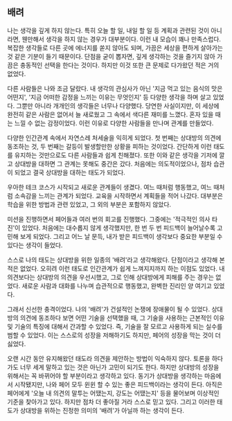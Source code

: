 ## 배려

나는 생각을 깊게 하지 않는다. 특히 오늘 할 일, 내일 할 일 등 계획과 관련된 것이 아니라면, 웬만해서 생각을 하지 않는 경우가 대부분이다. 이런 내 모습이 꽤나 만족스럽다. 복잡한 생각들로 다른 곳에 에너지를 쏟지 않아도 되며, 가끔은 세상을 편하게 살아가는 것 같은 기분이 들기 때문이다. 단점을 굳이 뽑자면, 깊게 생각하는 것을 즐기지 않아 가끔은 충동적인 선택을 한다는 것이다. 하지만 이것 또한 큰 문제로 다가왔던 적은 거의 없었다.



다른 사람들은 나와 조금 달랐다. 내 생각의 관심사가 아닌 '지금 먹고 있는 음식의 맛은 어떤지', '지금 어떠한 감정을 느끼는 이유는 무엇인지' 등 다양한 생각을 하며 살고 있었다. 그뿐만 아니라 개개인의 생각들은 너무나 다양했다. 당연한 사실이지만, 이 세상에 완전히 같은 사람은 없어서 늘 새로웠고 그 속에서 색다른 재미를 느꼈다. 혼자 있을 때는 느낄 수 없는 감정이었다. 이런 이유로 다양한 사람들을 만나며 관계를 만들었다.



다양한 인간관계 속에서 자연스레 처세술을 익히게 되었다. 첫 번째는 상대방의 의견에 동조하는 것, 두 번째는 갈등이 발생할만한 상황을 피하는 것이었다. 간단하게 이런 태도를 유지하는 것만으로도 다른 사람들과 쉽게 친해졌다. 또한 이와 같은 생각을 기저에 깔고 상대방을 대하면 그 관계는 못해도 중간은 갔다. 처음에는 의도적이었으나, 점차 습관이 되었고 결국 상대방을 대하는 태도가 되었다.



우아한 테크 코스가 시작되고 새로운 관계들이 생겼다. 여느 때처럼 행동했고, 여느 때처럼 소속감을 느끼는 관계가 되었다. 교육을 시작하면서 계획들을 적어 나갔다. 대부분은 학습을 위한 방법과 관련 있었고, 그 외의 부분은 포함하지 않았다. 



미션을 진행하면서 페어들과 여러 번의 회고를 진행했다. 그중에는 '적극적인 의사 타진'이 있었다. 처음에는 대수롭지 않게 생각했지만, 한 번 두 번 피드백이 늘어날수록 고민해 보게 되었다. 그리고 어느 날 문득, 내가 받은 피드백이 생각보다 중요한 부분일 수 있다는 생각이 들었다. 



스스로 나의 태도는 상대방을 위한 일종의 '배려'라고 생각해왔다. 단점이라고 생각해 본 적은 없었다. 오히려 이런 태도로 인간관계가 쉽게 느껴지지까지 하는 이점도 있었다. 내 의견보다는 상대방의 의견을 우선시했고, 그로 인해 상대방에게 피해를 주는 경우는 없었다. 새로운 사람과 대화를 나누며 습관적으로 행동했고, 완벽한 진리인 양 여기고 있었다.



그래서 신선한 충격이었다. 나의 '배려'가 건설적인 논쟁에 장애물이 될 수 있었다. 상대방의 의견에 동조하다 보면 어떤 기술을 선택했을 때, 그 기술을 사용하는 근본적인 이유 및 기술의 특징에 대해서 간과할 수 있었다. 즉, 기술을 잘 모르고 사용하게 되는 실수를 범할 수 있었다. 이는 스스로의 성장을 저해하기도 하지만, 페어의 성장을 막는 것이 더 싫었다.



오랜 시간 동안 유지해왔던 태도라 의견을 제안하는 방법이 익숙하지 않다. 토론을 하다가도 너무 세게 말하고 있는 것은 아닌가 고민이 되기도 한다. 하지만 상대방의 성장을 위해서는 꼭 바뀌어야 할 부분이라고 생각하고 있다. 동기가 상대방을 생각하는 마음에서 시작됐지만, 나와 페어 모두 윈윈 할 수 있는 좋은 피드백이라는 생각이 든다. 아직은 페어에게 '오늘 내 의견의 말투는 어땠는지, 강도는 어땠는지' 등을 물어보며 이상적인 기준을 찾아가고 있다. 하지만 점차 더 좋아질 거라 스스로 믿고 있다. 그리고 이러한 태도가 상대방을 위하는 진정한 의미의 '배려'가 아닐까 하는 생각이 든다.